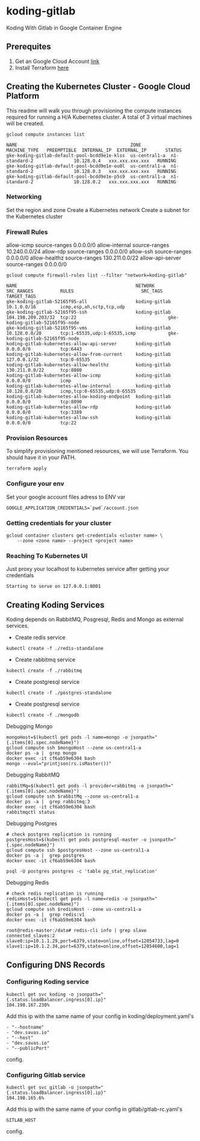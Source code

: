 # koding-gitlab
Koding With Gitlab in Google Container Engine

## Prerequites

1) Get an Google Cloud Account [link](https://cloud.google.com/storage/docs/cloud-console)
2) Install Terraform [here](https://www.terraform.io/intro/getting-started/install.html)

## Creating the Kubernetes Cluster - Google Cloud Platform

This readme will walk you through provisioning the compute instances required
for running a H/A Kubernetes cluster. A total of 3 virtual machines will be
created.


```
gcloud compute instances list
```

````
NAME                                          ZONE           MACHINE_TYPE   PREEMPTIBLE  INTERNAL_IP  EXTERNAL_IP       STATUS
gke-koding-gitlab-default-pool-bcdd9e1e-klss  us-central1-a  n1-standard-2               10.128.0.4   xxx.xxx.xxx.xxx   RUNNING
gke-koding-gitlab-default-pool-bcdd9e1e-ou0l  us-central1-a  n1-standard-2               10.128.0.3   xxx.xxx.xxx.xxx   RUNNING
gke-koding-gitlab-default-pool-bcdd9e1e-p5s9  us-central1-a  n1-standard-2               10.128.0.2   xxx.xxx.xxx.xxx   RUNNING
````

### Networking

Set the region and zone
Create a Kubernetes network
Create a subnet for the Kubernetes cluster

### Firewall Rules

allow-icmp source-ranges 0.0.0.0/0
allow-internal source-ranges 10.240.0.0/24
allow-rdp source-ranges 0.0.0.0/0
allow-ssh source-ranges 0.0.0.0/0
allow-healthz source-ranges 130.211.0.0/22
allow-api-server source-ranges 0.0.0.0/0


```
gcloud compute firewall-rules list --filter "network=koding-gitlab"
```

```
NAME                                            NETWORK        SRC_RANGES          RULES                         SRC_TAGS  TARGET_TAGS
gke-koding-gitlab-52165f95-all                  koding-gitlab  10.1.0.0/16         icmp,esp,ah,sctp,tcp,udp
gke-koding-gitlab-52165f95-ssh                  koding-gitlab  104.198.209.203/32  tcp:22                                  gke-koding-gitlab-52165f95-node
gke-koding-gitlab-52165f95-vms                  koding-gitlab  10.128.0.0/20       tcp:1-65535,udp:1-65535,icmp            gke-koding-gitlab-52165f95-node
koding-gitlab-kubernetes-allow-api-server       koding-gitlab  0.0.0.0/0           tcp:6443
koding-gitlab-kubernetes-allow-from-current     koding-gitlab  127.0.0.1/32        tcp:0-65535
koding-gitlab-kubernetes-allow-healthz          koding-gitlab  130.211.0.0/22      tcp:8080
koding-gitlab-kubernetes-allow-icmp             koding-gitlab  0.0.0.0/0           icmp
koding-gitlab-kubernetes-allow-internal         koding-gitlab  10.128.0.0/20       icmp,tcp:0-65535,udp:0-65535
koding-gitlab-kubernetes-allow-koding-endpoint  koding-gitlab  0.0.0.0/0           tcp:8090
koding-gitlab-kubernetes-allow-rdp              koding-gitlab  0.0.0.0/0           tcp:3389
koding-gitlab-kubernetes-allow-ssh              koding-gitlab  0.0.0.0/0           tcp:22
```


### Provision Resources

To simplify provisioning mentioned resources, we will use Terraform.
You should have it in your PATH.

```
terraform apply
```

### Configure your env
Set your google account files adress to ENV var
```
GOOGLE_APPLICATION_CREDENTIALS=`pwd`/account.json
```
### Getting credentials for your cluster

```
gcloud container clusters get-credentials <cluster name> \
    --zone <zone name> --project <project name>
```

### Reaching To Kubernetes UI

Just proxy your localhost to kubernetes service after getting your credentials
```kubectl proxy
Starting to serve on 127.0.0.1:8001
```
## Creating Koding Services

Koding depends on RabbitMQ, Posgresql, Redis and Mongo as external services.

* Create redis service

```
kubectl create -f ./redis-standalone
```

* Create rabbitmq service

```
kubectl create -f ./rabbitmq
```

* Create postgresql service

```
kubectl create -f ./postgres-standalone
```

* Create postgresql service

```
kubectl create -f ./mongodb
```


Debugging Mongo

```
mongoHost=$(kubectl get pods -l name=mongo -o jsonpath="{.items[0].spec.nodeName}")
gcloud compute ssh $mongoHost --zone us-central1-a
docker ps -a |  grep mongo
docker exec -it cf6ab59e6304 bash
mongo --eval="printjson(rs.isMaster())"
```

Debugging RabbitMQ
```
rabbitMq=$(kubectl get pods -l provider=rabbitmq -o jsonpath="{.items[0].spec.nodeName}")
gcloud compute ssh $rabbitMq --zone us-central1-a
docker ps -a |  grep rabbitmq:3
docker exec -it cf6ab59e6304 bash
rabbitmqctl status
```


Debugging Postgres
```
# check postgres replication is running
postgresHost=$(kubectl get pods postgresql-master -o jsonpath="{.spec.nodeName}")
gcloud compute ssh $postgresHost --zone us-central1-a
docker ps -a |  grep postgres
docker exec -it cf6ab59e6304 bash

psql -U postgres postgres -c 'table pg_stat_replication'
```


Debugging Redis
```
# check redis replication is running
redisHost=$(kubectl get pods -l name=redis -o jsonpath="{.items[0].spec.nodeName}")
gcloud compute ssh $redisHost --zone us-central1-a
docker ps -a |  grep redis:v1
docker exec -it cf6ab59e6304 bash

root@redis-master:/data# redis-cli info | grep slave
connected_slaves:2
slave0:ip=10.1.1.29,port=6379,state=online,offset=12054733,lag=0
slave1:ip=10.1.2.34,port=6379,state=online,offset=12054600,lag=1

```


## Configuring DNS Records

### Configuring Koding service

```
kubectl get svc koding -o jsonpath="{.status.loadBalancer.ingress[0].ip}"
104.198.167.230%
```


Add this ip with the same name of your config in koding/deployment.yaml's
```
- "--hostname"
- "dev.savas.io"
- "--host"
- "dev.savas.io"
- "--publicPort"
```
config.


### Configuring Gitlab service
```
kubectl get svc gitlab -o jsonpath="{.status.loadBalancer.ingress[0].ip}"
104.198.165.6%
```

Add this ip with the same name of your config in gitlab/gitlab-rc.yaml's
```
GITLAB_HOST
```
config.
